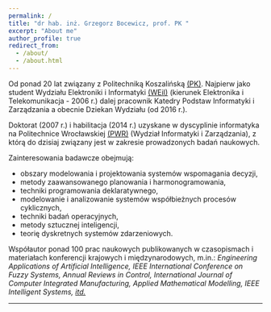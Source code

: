 ```yaml
---
permalink: /
title: "dr hab. inż. Grzegorz Bocewicz, prof. PK "
excerpt: "About me"
author_profile: true
redirect_from: 
  - /about/
  - /about.html
---
```


Od ponad 20 lat związany z Politechniką Koszalińską [(PK)](https://tu.koszalin.pl/). Najpierw jako student Wydziału Elektroniki i Informatyki [(WEiI)](https://weii.tu.koszalin.pl/) (kierunek Elektronika i Telekomunikacja - 2006 r.) dalej pracownik Katedry Podstaw Informatyki i Zarządzania a obecnie Dziekan Wydziału (od 2016 r.).  

Doktorat (2007 r.) i habilitacja (2014 r.) uzyskane w dyscyplinie informatyka na Politechnice Wrocławskiej [(PWR)](https://pwr.edu.pl/) (Wydział Informatyki i Zarządzania), z którą do dzisiaj związany jest w zakresie prowadzonych badań naukowych. 

Zainteresowania badawcze obejmują: 
*	obszary modelowania i projektowania systemów wspomagania decyzji, 
*	metody zaawansowanego planowania i harmonogramowania, 
*	techniki programowania deklaratywnego, 
*	modelowanie i analizowanie systemów współbieżnych procesów cyklicznych, 
*	techniki badań operacyjnych, 
*	metody sztucznej inteligencji, 
*	teorię dyskretnych systemów zdarzeniowych. 

Współautor ponad 100 prac naukowych publikowanych w czasopismach i materiałach konferencji krajowych i międzynarodowych, m.in.: _Engineering Applications of Artificial Intelligence, IEEE International Conference on Fuzzy Systems, Annual Reviews in Control, International Journal of Computer Integrated Manufacturing, Applied Mathematical Modelling, IEEE Intelligent Systems, [itd.](https://gbocewicz.github.io/publications/)_

----------------------------
